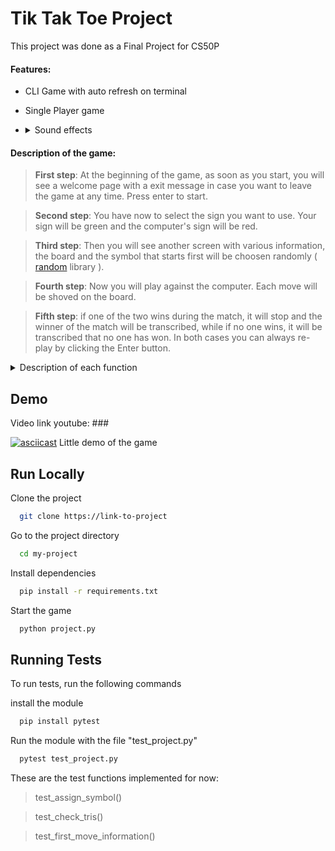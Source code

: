 # Tik Tak Toe Project

This project was done as a Final Project for CS50P

#### Features:
- CLI Game with auto refresh on terminal
- Single Player game
- <details>
  <summary>Sound effects</summary>
  
  There are some issues with sound effects in different machines, __Sound effects not supported on WSL.__

  - Windows: :white_check_mark:
  
  - WSL: :x:
  
  - Linux: :interrobang: ( Not tested yet ) 
  </details>

#### Description of the game:

> __First step__:  At the beginning of the game, as soon as you start, you will see a welcome page with a exit message in case you want to leave the game at any time. Press enter to start.

> __Second step__:  You have now to select the sign you want to use. Your sign will be green and the computer's sign will be red.

> __Third step__: Then you will see another screen with various information, the board and the symbol that starts first will be choosen randomly ( [random](https://docs.python.org/3/library/random.html) library ).

> __Fourth step__: Now you will play against the computer. Each move will be shoved on the board.

> __Fifth step__: if one of the two wins during the match, it will stop and the winner of the match will be transcribed, while if no one wins, it will be transcribed that no one has won. In both cases you can always re-play by clicking the Enter button.

<details><summary>Description of each function</summary>
<p>

  ##### Classes:
- ```Sounds``` > In this class there are 4 functions ( ```opening()```, ```game_over()```, ```win()```, ```typing``` ) and each of these functions, when called activates a sound effect.
  
- ```Player``` > This class contains everything about the player, and also a function ( ```movement()``` ) that manages the player's movement around the board.
  
- ```Bot``` > This class contains everything about the bot, and inside there is a function ( ```movement()``` ) that manages the movement of the bot around the board.

</p>
</details>

</p>
</details>

## Demo

Video link youtube: ###

[![asciicast](https://asciinema.org/a/1mpvEY3OCAQdQCA1AUBklk0iI.svg)](https://asciinema.org/a/1mpvEY3OCAQdQCA1AUBklk0iI)
Little demo of the game

## Run Locally

Clone the project

```bash
  git clone https://link-to-project
```

Go to the project directory

```bash
  cd my-project
```

Install dependencies

```bash
  pip install -r requirements.txt
```

Start the game

```bash
  python project.py
```


## Running Tests

To run tests, run the following commands

install the module
```bash
  pip install pytest
```

Run the module with the file "test_project.py"
```bash
  pytest test_project.py
```

These are the test functions implemented for now:
> test_assign_symbol()

> test_check_tris()

> test_first_move_information()
